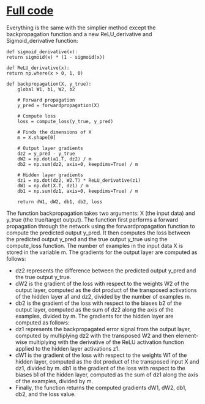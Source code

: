 # [Full code](https://github.com/623637719/The-Democratization-of-AI/blob/main/2.Deep%20learning/Backward%20Propagation/NN%20math%20method.py)

Everything is the same with the simplier method except the backpropagation function and a new ReLU_derivative and Sigmoid_derivative function:

    def sigmoid_derivative(x):
    return sigmoid(x) * (1 - sigmoid(x))

    def ReLU_derivative(x):
    return np.where(x > 0, 1, 0)

    def backpropagation(X, y_true):
        global W1, b1, W2, b2
    
        # Forward propagation
        y_pred = forwardpropagation(X)
    
        # Compute loss
        loss = compute_loss(y_true, y_pred)

        # Finds the dimensions of X
        m = X.shape[0]
    
        # Output layer gradients
        dz2 = y_pred - y_true
        dW2 = np.dot(a1.T, dz2) / m
        db2 = np.sum(dz2, axis=0, keepdims=True) / m
    
        # Hidden layer gradients
        dz1 = np.dot(dz2, W2.T) * ReLU_derivative(z1)
        dW1 = np.dot(X.T, dz1) / m
        db1 = np.sum(dz1, axis=0, keepdims=True) / m
    
        return dW1, dW2, db1, db2, loss
        
The function backpropagation takes two arguments: X (the input data) and y_true (the true/target output). The function first performs a forward propagation through the network using the forwardpropagation function to compute the predicted output y_pred. It then computes the loss between the predicted output y_pred and the true output y_true using the compute_loss function. The number of examples in the input data X is stored in the variable m. The gradients for the output layer are computed as follows:
- dz2 represents the difference between the predicted output y_pred and the true output y_true.
- dW2 is the gradient of the loss with respect to the weights W2 of the output layer, computed as the dot product of the transposed activations of the hidden layer a1 and dz2, divided by the number of examples m.
- db2 is the gradient of the loss with respect to the biases b2 of the output layer, computed as the sum of dz2 along the axis of the examples, divided by m.
The gradients for the hidden layer are computed as follows:
- dz1 represents the backpropagated error signal from the output layer, computed by multiplying dz2 with the transposed W2 and then element-wise multiplying with the derivative of the ReLU activation function applied to the hidden layer activations z1.
- dW1 is the gradient of the loss with respect to the weights W1 of the hidden layer, computed as the dot product of the transposed input X and dz1, divided by m.
db1 is the gradient of the loss with respect to the biases b1 of the hidden layer, computed as the sum of dz1 along the axis of the examples, divided by m.
- Finally, the function returns the computed gradients dW1, dW2, db1, db2, and the loss value.
